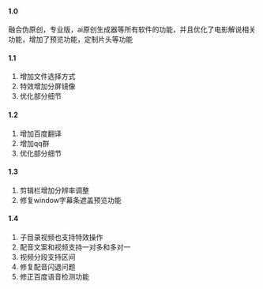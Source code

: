 #### 1.0 

融合伪原创，专业版，ai原创生成器等所有软件的功能，并且优化了电影解说相关功能，增加了预览功能，定制片头等功能

#### 1.1

1. 增加文件选择方式 
2. 特效增加分屏镜像
3. 优化部分细节

#### 1.2
1. 增加百度翻译
2. 增加qq群
3. 优化部分细节

#### 1.3
1. 剪辑栏增加分辨率调整
2. 修复window字幕条遮盖预览功能

#### 1.4 
1. 子目录视频也支持特效操作
2. 配音文案和视频支持一对多和多对一
3. 视频分段支持区间
4. 修复配音闪退问题
5. 修正百度语音检测功能
